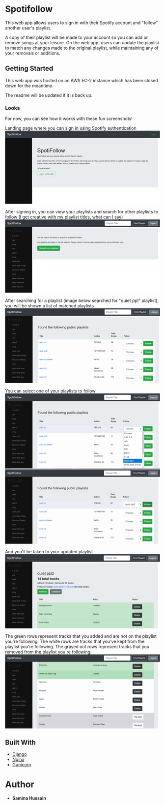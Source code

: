 # Spotifollow

This web app allows users to sign in with their Spotify account and "follow" another user's playlist.

A copy of their playlist will be made to your account so you can add or remove songs at your leisure. On the web app, users can update the playlist to match any changes made to the original playlist, while maintaining any of your removals or additions.

## Getting Started

This web app was hosted on an AWS EC-2 instance which has been closed down for the meantime.

The readme will be updated if it is back up.

### Looks

For now, you can see how it works with these fun screenshots!

Landing page where you can sign in using Spotify authentication
![Landing Page](docs/images/demo1.PNG)

After signing in, you can view your playlists and search for other playlists to follow
(I get creative with my playlist titles, what can I say)
![Signed In](docs/images/demo2.PNG)

After searching for a playlist (image below searched for "quiet ppl" playlist), you will be shown a list of matched playlists
![Search for a Playlist](docs/images/demo3.PNG)

You can select one of your playlists to follow
![Follow from Search Dropdown](docs/images/demo4.PNG)
![Follow from Search Selected](docs/images/demo5.PNG)

And you'll be taken to your updated playlist 
![Followed Playlist](docs/images/demo6.PNG)

The green rows represent tracks that you added and are not on the playlist you're following.
The white rows are tracks that you've kept from the playlist you're following.
The grayed out rows represent tracks that you removed from the playlist you're following.
![Follow Playlist Colored Rows](docs/images/demo7.PNG)

## Built With

* [Django](https://www.djangoproject.com)
* [Nginx](https://www.nginx.com)
* [Gunicorn](https://gunicorn.org)

# Author

* **Samina Hussain**
